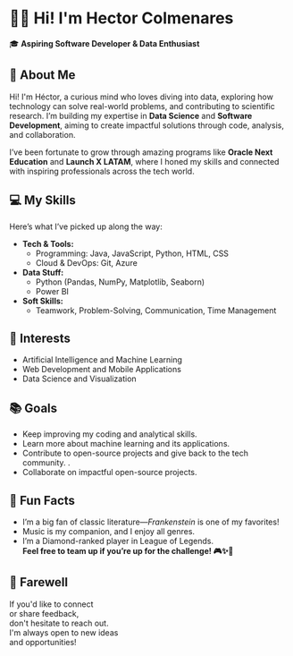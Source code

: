 # 👋🤖 Hi! I'm Hector Colmenares  

🎓 **Aspiring Software Developer & Data Enthusiast**  

## 🌟 About Me  

Hi! I'm Héctor, a curious mind who loves diving into data, exploring how technology
can solve real-world problems, and contributing to scientific research. I’m building
my expertise in **Data Science** and **Software Development**, aiming to create
impactful solutions through code, analysis, and collaboration.  

I’ve been fortunate to grow through amazing programs like **Oracle Next Education**
and **Launch X LATAM**, where I honed my skills and connected with inspiring
professionals across the tech world.

## 💻 My Skills  

Here’s what I’ve picked up along the way:  

- **Tech & Tools:**  
  - Programming:  Java, JavaScript, Python, HTML, CSS  
  - Cloud & DevOps: Git, Azure
- **Data Stuff:**  
  - Python (Pandas, NumPy, Matplotlib, Seaborn)  
  - Power BI
- **Soft Skills:**  
  - Teamwork, Problem-Solving, Communication, Time Management  

## 🌱 Interests

- Artificial Intelligence and Machine Learning
- Web Development and Mobile Applications
- Data Science and Visualization

## 📚 Goals  

- Keep improving my coding and analytical skills.  
- Learn more about machine learning and its applications.  
- Contribute to open-source projects and give back to the tech community. .  
- Collaborate on impactful open-source projects.

## 🌱 Fun Facts

- I’m a big fan of classic literature—*Frankenstein* is one of my favorites!  
- Music is my companion, and I enjoy all genres.  
- I’m a Diamond-ranked player in League of Legends.  
  **Feel free to team up if you’re up for the challenge! 🎮✨👾**

## 👋 Farewell

If you'd like to connect  
or share feedback,  
don't hesitate to reach out.  
I'm always open to new ideas  
and opportunities!
